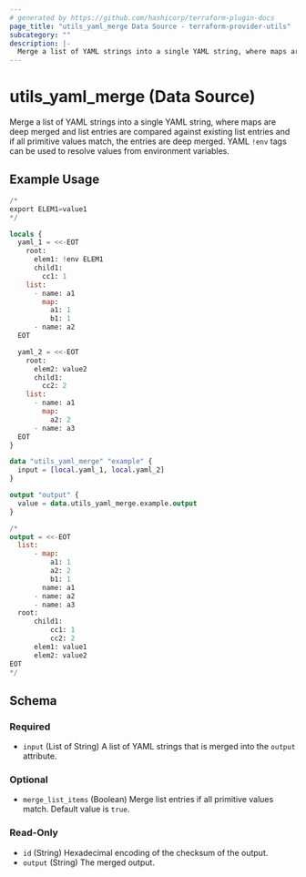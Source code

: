 ```yaml
---
# generated by https://github.com/hashicorp/terraform-plugin-docs
page_title: "utils_yaml_merge Data Source - terraform-provider-utils"
subcategory: ""
description: |-
  Merge a list of YAML strings into a single YAML string, where maps are deep merged and list entries are compared against existing list entries and if all primitive values match, the entries are deep merged. YAML !env tags can be used to resolve values from environment variables.
---
```


# utils_yaml_merge (Data Source)

Merge a list of YAML strings into a single YAML string, where maps are deep merged and list entries are compared against existing list entries and if all primitive values match, the entries are deep merged. YAML `!env` tags can be used to resolve values from environment variables.

## Example Usage

```terraform
/* 
export ELEM1=value1
*/

locals {
  yaml_1 = <<-EOT
    root:
      elem1: !env ELEM1
      child1:
        cc1: 1
    list:
      - name: a1
        map:
          a1: 1
          b1: 1
      - name: a2
  EOT

  yaml_2 = <<-EOT
    root:
      elem2: value2
      child1:
        cc2: 2
    list:
      - name: a1
        map:
          a2: 2
      - name: a3
  EOT
}

data "utils_yaml_merge" "example" {
  input = [local.yaml_1, local.yaml_2]
}

output "output" {
  value = data.utils_yaml_merge.example.output
}

/* 
output = <<-EOT
  list:
      - map:
          a1: 1
          a2: 2
          b1: 1
        name: a1
      - name: a2
      - name: a3
  root:
      child1:
          cc1: 1
          cc2: 2
      elem1: value1
      elem2: value2
EOT
*/
```

<!-- schema generated by tfplugindocs -->
## Schema

### Required

- `input` (List of String) A list of YAML strings that is merged into the `output` attribute.

### Optional

- `merge_list_items` (Boolean) Merge list entries if all primitive values match. Default value is `true`.

### Read-Only

- `id` (String) Hexadecimal encoding of the checksum of the output.
- `output` (String) The merged output.


